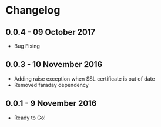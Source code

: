 Changelog
==========

0.0.4 - 09 October 2017
----------

* Bug Fixing 

0.0.3 - 10 November 2016
----------

* Adding raise exception when SSL certificate is out of date
* Removed faraday dependency 


0.0.1 - 9 November 2016
----------

* Ready to Go!
